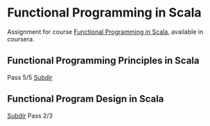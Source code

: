 # Functional Programming in Scala

Assignment for course [Functional Programming in Scala](https://www.coursera.org/specializations/scala?), available in coursera.

## Functional Programming Principles in Scala
Pass 5/5
[Subdir](https://github.com/hughluo/functional_programming_in_scala/tree/master/functional_programming_principles_in_scala)
## Functional Program Design in Scala
[Subdir](https://github.com/hughluo/functional_programming_in_scala/tree/master/functional_program_design_in_scala)
Pass 2/3


